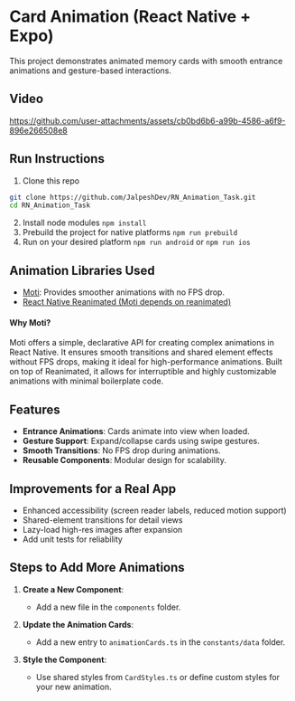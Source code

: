 # Card Animation (React Native + Expo)

This project demonstrates animated memory cards with smooth entrance animations and gesture-based interactions.

## Video

https://github.com/user-attachments/assets/cb0bd6b6-a99b-4586-a6f9-896e266508e8


## Run Instructions

1. Clone this repo
```bash
git clone https://github.com/JalpeshDev/RN_Animation_Task.git 
cd RN_Animation_Task
```
2. Install node modules 
`npm install`
3. Prebuild the project for native platforms 
`npm run prebuild`
4. Run on your desired platform
 `npm run android` or `npm run ios`

## Animation Libraries Used
- [Moti](https://moti.fyi/): Provides smoother animations with no FPS drop.
- [React Native Reanimated (Moti depends on reanimated)](https://docs.swmansion.com/react-native-reanimated/)

#### Why Moti?
Moti offers a simple, declarative API for creating complex animations in React Native. It ensures smooth transitions and shared element effects without FPS drops, making it ideal for high-performance animations. Built on top of Reanimated, it allows for interruptible and highly customizable animations with minimal boilerplate code.

## Features
- **Entrance Animations**: Cards animate into view when loaded.
- **Gesture Support**: Expand/collapse cards using swipe gestures.
- **Smooth Transitions**: No FPS drop during animations.
- **Reusable Components**: Modular design for scalability.

## Improvements for a Real App
- Enhanced accessibility (screen reader labels, reduced motion support)
- Shared-element transitions for detail views
- Lazy-load high-res images after expansion
- Add unit tests for reliability

## Steps to Add More Animations
1. **Create a New Component**:
   - Add a new file in the `components` folder.

2. **Update the Animation Cards**:
   - Add a new entry to `animationCards.ts` in the `constants/data` folder.

3. **Style the Component**:
   - Use shared styles from `CardStyles.ts` or define custom styles for your new animation.

